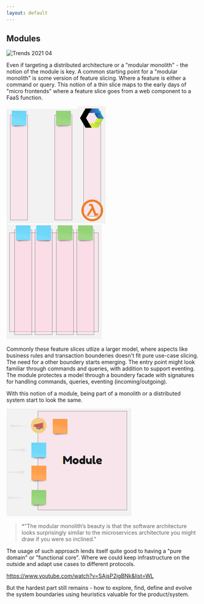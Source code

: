 ```yaml
---
layout: default
---
```


## Modules

![Trends 2021 04](https://imgopt.infoq.com/fit-in/1200x2400/filters:quality(80)/filters:no_upscale()/articles/architecture-trends-2021/en/resources/1Architecture-2021-1618415938711.jpg)

Even if targeting a distributed architecture or a "modular monolith" - the notion of the module is key.
A common starting point for a "modular monolith" is some version of feature slicing. Where a feature is either a command or query. This notion of a thin slice maps to the early days of "micro frontends" where a feature slice goes from a web component to a FaaS function.

![Feature slices](/assets/feature_slices.png)![Micro frontend slice](/assets/slice_micro_frontend.png)![Slices module](/assets/feature_slices_module.png)

Commonly these feature slices utlize a larger model, where aspects like business rules and transaction bounderies doesn't fit pure use-case slicing. The need for a other boundery starts emerging. The entry point might look familiar through commands and queries, with addition to support eventing. The module protectes a model through a boundery facade with signatures for handling commands, queries, eventing (incoming/outgoing). 



With this notion of a module, being part of a monolith or a distributed system start to look the same.

![Module facade](/assets/module_facade.png)

>*"The modular monolith’s beauty is that the software architecture looks surprisingly similar to the microservices architecture you might draw if you were so inclined."

The usage of such approach lends itself quite good to having a "pure domain" or "functional core". Where we could keep infrastructure on the outside and adapt use cases to different protocols.

https://www.youtube.com/watch?v=SAjsP2igBNk&list=WL

But the hardest part still remains - how to explore, find, define and evolve the system boundaries using heuristics valuable for the product/system.








